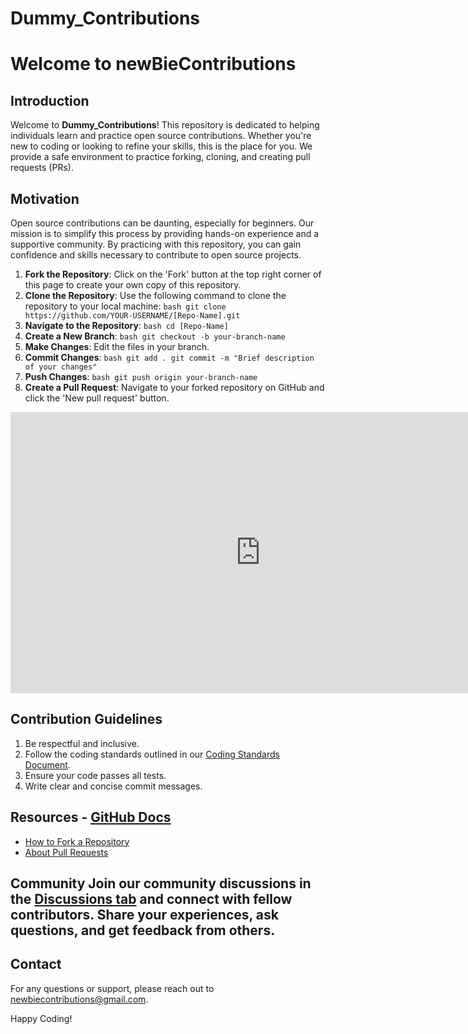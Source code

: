 # Dummy_Contributions

# Welcome to newBieContributions

## Introduction

Welcome to **Dummy_Contributions**! This repository is dedicated to helping individuals learn and practice open source contributions. Whether you're new to coding or looking to refine your skills, this is the place for you. We provide a safe environment to practice forking, cloning, and creating pull requests (PRs).


## Motivation

Open source contributions can be daunting, especially for beginners. Our mission is to simplify this process by providing hands-on experience and a supportive community. By practicing with this repository, you can gain confidence and skills necessary to contribute to open source projects.

1. **Fork the Repository**: Click on the 'Fork' button at the top right corner of this page to create your own copy of this repository.
2. **Clone the Repository**: Use the following command to clone the repository to your local machine: ```bash git clone https://github.com/YOUR-USERNAME/[Repo-Name].git ```
3. **Navigate to the Repository**: ```bash cd [Repo-Name] ```
4. **Create a New Branch**: ```bash git checkout -b your-branch-name ```
5. **Make Changes**: Edit the files in your branch.
6. **Commit Changes**: ```bash git add . git commit -m "Brief description of your changes" ```
7. **Push Changes**: ```bash git push origin your-branch-name ```
8. **Create a Pull Request**: Navigate to your forked repository on GitHub and click the 'New pull request' button.

<iframe style="border:none" width="800" height="450" src="https://whimsical.com/embed/3ftzSWXtNfzyn6CpHZcwZp"></iframe>


## Contribution Guidelines

1. Be respectful and inclusive.
2. Follow the coding standards outlined in our [Coding Standards Document](link-to-coding-standards).
3. Ensure your code passes all tests.
4. Write clear and concise commit messages.
   

## Resources - [GitHub Docs](https://docs.github.com/en)
- [How to Fork a Repository](https://docs.github.com/en/github/getting-started-with-github/fork-a-repo)
- [About Pull Requests](https://docs.github.com/en/github/collaborating-with-issues-and-pull-requests/about-pull-requests)

## Community Join our community discussions in the [Discussions tab](link-to-discussions) and connect with fellow contributors. Share your experiences, ask questions, and get feedback from others. 

## Contact 
For any questions or support, please reach out to newbiecontributions@gmail.com.

Happy Coding!





